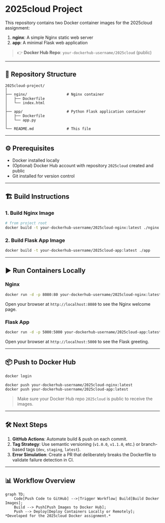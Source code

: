 # 2025cloud Project

This repository contains two Docker container images for the 2025cloud assignment:

1. **nginx**: A simple Nginx static web server
2. **app**: A minimal Flask web application

> 👉 **Docker Hub Repo**: `your-dockerhub-username/2025cloud` (public)

---

## 📂 Repository Structure

```
2025cloud-project/
│
├── nginx/                  # Nginx container
│   ├── Dockerfile
│   └── index.html
│
├── app/                    # Python Flask application container
│   ├── Dockerfile
│   └── app.py
│
└── README.md               # This file
```

---

## ⚙️ Prerequisites

* Docker installed locally
* (Optional) Docker Hub account with repository `2025cloud` created and public
* Git installed for version control

---

## 🏗️ Build Instructions

### 1. Build Nginx Image

```bash
# from project root
docker build -t your-dockerhub-username/2025cloud-nginx:latest ./nginx
```

### 2. Build Flask App Image

```bash
docker build -t your-dockerhub-username/2025cloud-app:latest ./app
```

---

## ▶️ Run Containers Locally

### Nginx

```bash
docker run -d -p 8080:80 your-dockerhub-username/2025cloud-nginx:latest
```

Open your browser at `http://localhost:8080` to see the Nginx welcome page.

### Flask App

```bash
docker run -d -p 5000:5000 your-dockerhub-username/2025cloud-app:latest
```

Open your browser at `http://localhost:5000` to see the Flask greeting.

---

## 📦 Push to Docker Hub

```bash
docker login

docker push your-dockerhub-username/2025cloud-nginx:latest
docker push your-dockerhub-username/2025cloud-app:latest
```

> Make sure your Docker Hub repo `2025cloud` is public to receive the images.

---

## 🛠️ Next Steps

1. **GitHub Actions**: Automate build & push on each commit.
2. **Tag Strategy**: Use semantic versioning (`v1.0.0`, `v1.1.0`, etc.) or branch-based tags (`dev`, `staging`, `latest`).
3. **Error Simulation**: Create a PR that deliberately breaks the Dockerfile to validate failure detection in CI.

---

## 📊 Workflow Overview

```mermaid
graph TD;
    Code[Push Code to GitHub] -->|Trigger Workflow| Build[Build Docker Images];
    Build --> Push[Push Images to Docker Hub];
    Push --> Deploy[Deploy Containers Locally or Remotely];
*Developed for the 2025cloud Docker assignment.*
```

